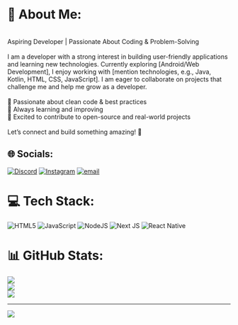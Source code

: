# 💫 About Me:
<br>Aspiring Developer | Passionate About Coding & Problem-Solving<br><br>I am a developer with a strong interest in building user-friendly applications and learning new technologies. Currently exploring [Android/Web Development], I enjoy working with [mention technologies, e.g., Java, Kotlin, HTML, CSS, JavaScript]. I am eager to collaborate on projects that challenge me and help me grow as a developer.<br><br>🔹 Passionate about clean code & best practices<br>🔹 Always learning and improving<br>🔹 Excited to contribute to open-source and real-world projects<br><br>Let’s connect and build something amazing! 🚀


## 🌐 Socials:
[![Discord](https://img.shields.io/badge/Discord-%237289DA.svg?logo=discord&logoColor=white)](https://discord.gg/lucifer1437816) [![Instagram](https://img.shields.io/badge/Instagram-%23E4405F.svg?logo=Instagram&logoColor=white)](https://instagram.com/atulk4s) [![email](https://img.shields.io/badge/Email-D14836?logo=gmail&logoColor=white)](mailto:mrcool94126@gmail.com) 

# 💻 Tech Stack:
![HTML5](https://img.shields.io/badge/html5-%23E34F26.svg?style=for-the-badge&logo=html5&logoColor=white) ![JavaScript](https://img.shields.io/badge/javascript-%23323330.svg?style=for-the-badge&logo=javascript&logoColor=%23F7DF1E) ![NodeJS](https://img.shields.io/badge/node.js-6DA55F?style=for-the-badge&logo=node.js&logoColor=white) ![Next JS](https://img.shields.io/badge/Next-black?style=for-the-badge&logo=next.js&logoColor=white) ![React Native](https://img.shields.io/badge/react_native-%2320232a.svg?style=for-the-badge&logo=react&logoColor=%2361DAFB)
# 📊 GitHub Stats:
![](https://github-readme-stats.vercel.app/api?username=Atul4s&theme=dark&hide_border=false&include_all_commits=false&count_private=false)<br/>
![](https://github-readme-streak-stats.herokuapp.com/?user=Atul4s&theme=dark&hide_border=false)<br/>
![](https://github-readme-stats.vercel.app/api/top-langs/?username=Atul4s&theme=dark&hide_border=false&include_all_commits=false&count_private=false&layout=compact)

---
[![](https://visitcount.itsvg.in/api?id=Atul4s&icon=0&color=0)](https://visitcount.itsvg.in)

<!-- Proudly created with GPRM ( https://gprm.itsvg.in ) -->
